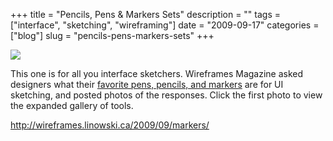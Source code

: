 +++
title = "Pencils, Pens & Markers Sets"
description = ""
tags = ["interface", "sketching", "wireframing"]
date = "2009-09-17"
categories = ["blog"]
slug = "pencils-pens-markers-sets"
+++



  <div class="notebook-screenshot"><a href="http://wireframes.linowski.ca/2009/09/markers/"><img src="//konigi.com/media/bluga/wt4ab25fcc41cfe.jpg"/></a></div><p>This one is for all you interface sketchers. Wireframes Magazine asked designers what their <a href="http://wireframes.linowski.ca/2009/09/markers/">favorite pens, pencils, and markers</a> are for UI sketching, and posted photos of the responses. Click the first photo to view the expanded gallery of tools.</p>
    
  <a href="http://wireframes.linowski.ca/2009/09/markers/">http://wireframes.linowski.ca/2009/09/markers/</a>
